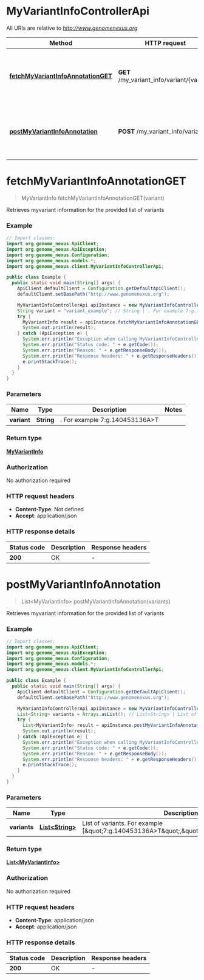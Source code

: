 # MyVariantInfoControllerApi

All URIs are relative to *http://www.genomenexus.org*

| Method | HTTP request | Description |
|------------- | ------------- | -------------|
| [**fetchMyVariantInfoAnnotationGET**](MyVariantInfoControllerApi.md#fetchMyVariantInfoAnnotationGET) | **GET** /my_variant_info/variant/{variant} | Retrieves myvariant information for the provided list of variants |
| [**postMyVariantInfoAnnotation**](MyVariantInfoControllerApi.md#postMyVariantInfoAnnotation) | **POST** /my_variant_info/variant | Retrieves myvariant information for the provided list of variants |


<a id="fetchMyVariantInfoAnnotationGET"></a>
# **fetchMyVariantInfoAnnotationGET**
> MyVariantInfo fetchMyVariantInfoAnnotationGET(variant)

Retrieves myvariant information for the provided list of variants

### Example
```java
// Import classes:
import org.genome_nexus.ApiClient;
import org.genome_nexus.ApiException;
import org.genome_nexus.Configuration;
import org.genome_nexus.models.*;
import org.genome_nexus.client.MyVariantInfoControllerApi;

public class Example {
  public static void main(String[] args) {
    ApiClient defaultClient = Configuration.getDefaultApiClient();
    defaultClient.setBasePath("http://www.genomenexus.org");

    MyVariantInfoControllerApi apiInstance = new MyVariantInfoControllerApi(defaultClient);
    String variant = "variant_example"; // String | . For example 7:g.140453136A>T
    try {
      MyVariantInfo result = apiInstance.fetchMyVariantInfoAnnotationGET(variant);
      System.out.println(result);
    } catch (ApiException e) {
      System.err.println("Exception when calling MyVariantInfoControllerApi#fetchMyVariantInfoAnnotationGET");
      System.err.println("Status code: " + e.getCode());
      System.err.println("Reason: " + e.getResponseBody());
      System.err.println("Response headers: " + e.getResponseHeaders());
      e.printStackTrace();
    }
  }
}
```

### Parameters

| Name | Type | Description  | Notes |
|------------- | ------------- | ------------- | -------------|
| **variant** | **String**| . For example 7:g.140453136A&gt;T | |

### Return type

[**MyVariantInfo**](MyVariantInfo.md)

### Authorization

No authorization required

### HTTP request headers

 - **Content-Type**: Not defined
 - **Accept**: application/json

### HTTP response details
| Status code | Description | Response headers |
|-------------|-------------|------------------|
| **200** | OK |  -  |

<a id="postMyVariantInfoAnnotation"></a>
# **postMyVariantInfoAnnotation**
> List&lt;MyVariantInfo&gt; postMyVariantInfoAnnotation(variants)

Retrieves myvariant information for the provided list of variants

### Example
```java
// Import classes:
import org.genome_nexus.ApiClient;
import org.genome_nexus.ApiException;
import org.genome_nexus.Configuration;
import org.genome_nexus.models.*;
import org.genome_nexus.client.MyVariantInfoControllerApi;

public class Example {
  public static void main(String[] args) {
    ApiClient defaultClient = Configuration.getDefaultApiClient();
    defaultClient.setBasePath("http://www.genomenexus.org");

    MyVariantInfoControllerApi apiInstance = new MyVariantInfoControllerApi(defaultClient);
    List<String> variants = Arrays.asList(); // List<String> | List of variants. For example [\"7:g.140453136A>T\",\"12:g.25398285C>A\"]
    try {
      List<MyVariantInfo> result = apiInstance.postMyVariantInfoAnnotation(variants);
      System.out.println(result);
    } catch (ApiException e) {
      System.err.println("Exception when calling MyVariantInfoControllerApi#postMyVariantInfoAnnotation");
      System.err.println("Status code: " + e.getCode());
      System.err.println("Reason: " + e.getResponseBody());
      System.err.println("Response headers: " + e.getResponseHeaders());
      e.printStackTrace();
    }
  }
}
```

### Parameters

| Name | Type | Description  | Notes |
|------------- | ------------- | ------------- | -------------|
| **variants** | [**List&lt;String&gt;**](String.md)| List of variants. For example [\&quot;7:g.140453136A&gt;T\&quot;,\&quot;12:g.25398285C&gt;A\&quot;] | |

### Return type

[**List&lt;MyVariantInfo&gt;**](MyVariantInfo.md)

### Authorization

No authorization required

### HTTP request headers

 - **Content-Type**: application/json
 - **Accept**: application/json

### HTTP response details
| Status code | Description | Response headers |
|-------------|-------------|------------------|
| **200** | OK |  -  |

